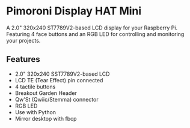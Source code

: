 <!--
---
name: Display HAT Mini
class: board
type: display
formfactor: custom
manufacturer: Pimoroni
description: 320x240 2.0" LCD, RGB LED & 4 Buttons
buy: https://shop.pimoroni.com/products/display-hat-mini
github: https://github.com/pimoroni/displayhatmini-python
image: 'pimoroni-display-hat-mini.png'
pincount: 40
eeprom: no
power:
  '1':
  '2':
  '4':
ground:
  '6':
  '9':
  '14':
  '20':
  '25':
  '30':
  '34':
  '39':
pin:
  '11':
    name: LED Red
  '13':
    name: LED Green
  '15':
    name: LED Blue
  '22':
    name: LCD TE
  '29':
    name: Button A
  '31':
    name: Button B
  '36':
    name: Button X
  '18':
    name: Button Y
  '33':
    name: LCD Backlight
  '19':
    name: LCD SPI MOSI
    mode: SPI
  '21':
    name: LCD Data/Command
  '23':
    name: LCD SPI SCLK
    mode: SPI
  '26':
    name: LCD SPI CS
    mode: SPI
install:
  'devices':
  - 'i2s'
-->
# Pimoroni Display HAT Mini

A 2.0" 320x240 ST7789V2-based LCD display for your Raspberry Pi. Featuring 4 face buttons and an RGB LED for controlling and monitoring your projects.

## Features

* 2.0" 320x240 SST7789V2-based LCD
* LCD TE (Tear Effect) pin connected
* 4 tactile buttons
* Breakout Garden Header
* Qw'St (Qwiic/Stemma) connector
* RGB LED
* Use with Python
* Mirror desktop with fbcp
